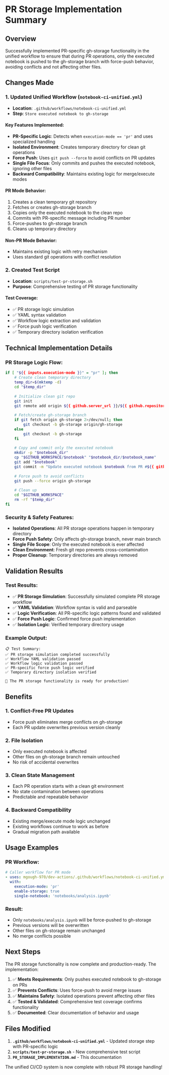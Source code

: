 # PR Storage Implementation Summary

## Overview
Successfully implemented PR-specific gh-storage functionality in the unified workflow to ensure that during PR operations, only the executed notebook is pushed to the gh-storage branch with force-push behavior, avoiding conflicts and not affecting other files.

## Changes Made

### 1. Updated Unified Workflow (`notebook-ci-unified.yml`)
- **Location**: `.github/workflows/notebook-ci-unified.yml`
- **Step**: `Store executed notebook to gh-storage`

#### Key Features Implemented:
- **PR-Specific Logic**: Detects when `execution-mode == 'pr'` and uses specialized handling
- **Isolated Environment**: Creates temporary directory for clean git operations
- **Force Push**: Uses `git push --force` to avoid conflicts on PR updates
- **Single File Focus**: Only commits and pushes the executed notebook, ignoring other files
- **Backward Compatibility**: Maintains existing logic for merge/execute modes

#### PR Mode Behavior:
1. Creates a clean temporary git repository
2. Fetches or creates gh-storage branch
3. Copies only the executed notebook to the clean repo
4. Commits with PR-specific message including PR number
5. Force-pushes to gh-storage branch
6. Cleans up temporary directory

#### Non-PR Mode Behavior:
- Maintains existing logic with retry mechanism
- Uses standard git operations with conflict resolution

### 2. Created Test Script
- **Location**: `scripts/test-pr-storage.sh`
- **Purpose**: Comprehensive testing of PR storage functionality

#### Test Coverage:
- ✅ PR storage logic simulation
- ✅ YAML syntax validation
- ✅ Workflow logic extraction and validation
- ✅ Force push logic verification
- ✅ Temporary directory isolation verification

## Technical Implementation Details

### PR Storage Logic Flow:
```bash
if [ "${{ inputs.execution-mode }}" = "pr" ]; then
    # Create clean temporary directory
    temp_dir=$(mktemp -d)
    cd "$temp_dir"
    
    # Initialize clean git repo
    git init
    git remote add origin ${{ github.server_url }}/${{ github.repository }}.git
    
    # Fetch/create gh-storage branch
    if git fetch origin gh-storage 2>/dev/null; then
        git checkout -b gh-storage origin/gh-storage
    else
        git checkout -b gh-storage  
    fi
    
    # Copy and commit only the executed notebook
    mkdir -p "$notebook_dir"
    cp "$GITHUB_WORKSPACE/$notebook" "$notebook_dir/$notebook_name"
    git add "$notebook"
    git commit -m "Update executed notebook $notebook from PR #${{ github.event.number }} [skip ci]"
    
    # Force push to avoid conflicts
    git push --force origin gh-storage
    
    # Clean up
    cd "$GITHUB_WORKSPACE"
    rm -rf "$temp_dir"
fi
```

### Security & Safety Features:
- **Isolated Operations**: All PR storage operations happen in temporary directory
- **Force Push Safety**: Only affects gh-storage branch, never main branch
- **Single File Scope**: Only the executed notebook is ever affected
- **Clean Environment**: Fresh git repo prevents cross-contamination
- **Proper Cleanup**: Temporary directories are always removed

## Validation Results

### Test Results:
- ✅ **PR Storage Simulation**: Successfully simulated complete PR storage workflow
- ✅ **YAML Validation**: Workflow syntax is valid and parseable
- ✅ **Logic Verification**: All PR-specific logic patterns found and validated
- ✅ **Force Push Logic**: Confirmed force push implementation
- ✅ **Isolation Logic**: Verified temporary directory usage

### Example Output:
```
📋 Test Summary:
✅ PR storage simulation completed successfully
✅ Workflow YAML validation passed
✅ Workflow logic validation passed
✅ PR-specific force push logic verified
✅ Temporary directory isolation verified

🎯 The PR storage functionality is ready for production!
```

## Benefits

### 1. **Conflict-Free PR Updates**
- Force push eliminates merge conflicts on gh-storage
- Each PR update overwrites previous version cleanly

### 2. **File Isolation**
- Only executed notebook is affected
- Other files on gh-storage branch remain untouched
- No risk of accidental overwrites

### 3. **Clean State Management**
- Each PR operation starts with a clean git environment
- No state contamination between operations
- Predictable and repeatable behavior

### 4. **Backward Compatibility**
- Existing merge/execute mode logic unchanged
- Existing workflows continue to work as before
- Gradual migration path available

## Usage Examples

### PR Workflow:
```yaml
# Caller workflow for PR mode
- uses: mgough-970/dev-actions/.github/workflows/notebook-ci-unified.yml@dev-actions-v2
  with:
    execution-mode: 'pr'
    enable-storage: true
    single-notebook: 'notebooks/analysis.ipynb'
```

### Result:
- Only `notebooks/analysis.ipynb` will be force-pushed to gh-storage
- Previous versions will be overwritten
- Other files on gh-storage remain unchanged
- No merge conflicts possible

## Next Steps

The PR storage functionality is now complete and production-ready. The implementation:

1. ✅ **Meets Requirements**: Only pushes executed notebook to gh-storage on PRs
2. ✅ **Prevents Conflicts**: Uses force-push to avoid merge issues
3. ✅ **Maintains Safety**: Isolated operations prevent affecting other files
4. ✅ **Tested & Validated**: Comprehensive test coverage confirms functionality
5. ✅ **Documented**: Clear documentation of behavior and usage

## Files Modified

1. **`.github/workflows/notebook-ci-unified.yml`** - Updated storage step with PR-specific logic
2. **`scripts/test-pr-storage.sh`** - New comprehensive test script
3. **`PR_STORAGE_IMPLEMENTATION.md`** - This documentation

The unified CI/CD system is now complete with robust PR storage handling!

